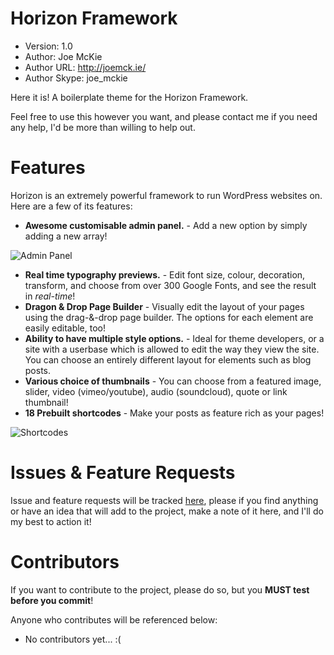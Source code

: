 Horizon Framework
=================

* Version: 1.0
* Author: Joe McKie
* Author URL: http://joemck.ie/
* Author Skype: joe_mckie


Here it is! A boilerplate theme for the Horizon Framework. 

Feel free to use this however you want, and please contact me if you need any help, I'd be more than willing to help out.

**Features**
============

Horizon is an extremely powerful framework to run WordPress websites on. Here are a few of its features:

* **Awesome customisable admin panel.** - Add a new option by simply adding a new array!
 
![Admin Panel](http://joemck.ie/wp-content/uploads/2013/07/admin_panel.png)

* **Real time typography previews.** - Edit font size, colour, decoration, transform, and choose from over 300 Google Fonts, and see the result in *real-time*!
* **Dragon & Drop Page Builder** - Visually edit the layout of your pages using the drag-&-drop page builder. The options for each element are easily editable, too!
* **Ability to have multiple style options.** - Ideal for theme developers, or a site with a userbase which is allowed to edit the way they view the site. You can choose an entirely different layout for elements such as blog posts.
* **Various choice of thumbnails** - You can choose from a featured image, slider, video (vimeo/youtube), audio (soundcloud), quote or link thumbnail!
* **18 Prebuilt shortcodes** - Make your posts as feature rich as your pages!

![Shortcodes](http://joemck.ie/wp-content/uploads/2013/07/shortcodes.png)

**Issues & Feature Requests**
==========

Issue and feature requests will be tracked [here](https://github.com/joemckie/horizon-framework/issues), please if you find anything or have an idea that will add to the project, make a note of it here, and I'll do my best to action it!

**Contributors**
================

If you want to contribute to the project, please do so, but you **MUST test before you commit**! 

Anyone who contributes will be referenced below:

* No contributors yet... :(
